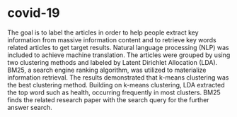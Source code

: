 # covid-19
The goal is to label the articles in order to help people extract key information from massive information content and
to retrieve key words related articles to get target results. Natural language processing (NLP) was included to achieve machine translation.
The articles were grouped by using two clustering methods and labeled by Latent Dirichlet
Allocation (LDA). BM25, a search engine ranking algorithm, was utilized to materialize
information retrieval. The results demonstrated that k-means clustering was the best clustering
method. Building on k-means clustering, LDA extracted the top word such as health,
occurring frequently in most clusters. BM25 finds the related research paper with the search
query for the further answer search.

